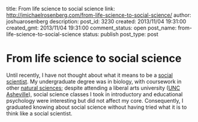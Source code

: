 title: From life science to social science
link: http://jmichaelrosenberg.com/from-life-science-to-social-science/
author: joshuarosenberg
description: 
post_id: 3230
created: 2013/11/04 19:31:00
created_gmt: 2013/11/04 19:31:00
comment_status: open
post_name: from-life-science-to-social-science
status: publish
post_type: post

# From life science to social science

Until recently, I have not thought about what it means to be a [social scientist](http://en.wikipedia.org/wiki/Social_science). My undergraduate degree was in biology, with coursework in other [natural sciences](http://en.wikipedia.org/wiki/Natural_science); despite attending a liberal arts university ([UNC Asheville](http://unca.edu)), social science classes I took in introductory and educational psychology were interesting but did not affect my core. Consequently, I graduated knowing about social science without having tried what it is to think like a social scientist.
